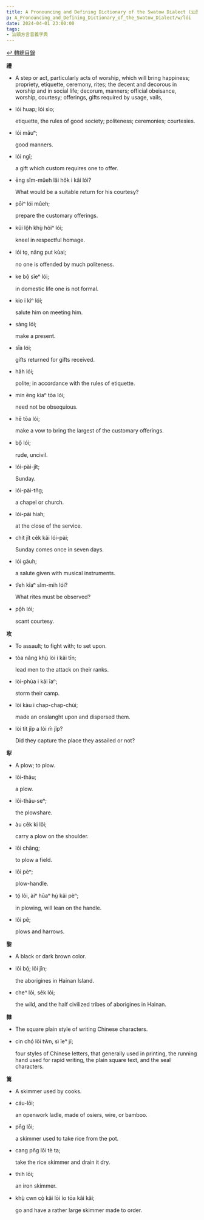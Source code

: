```yaml
---
title: A Pronouncing and Defining Dictionary of the Swatow Dialect (汕頭方言音義字典) / lói
p: A_Pronouncing_and_Defining_Dictionary_of_the_Swatow_Dialect/w/lói
date: 2024-04-01 23:00:00
tags: 
- 汕頭方言音義字典
---
```


[↩️ 轉總目錄](/A_Pronouncing_and_Defining_Dictionary_of_the_Swatow_Dialect)


**禮**
- A step or act, particularly acts of worship, which will bring happiness; propriety, etiquette, ceremony, rites; the decent and decorous in worship and in social life; decorum, manners; official  obeisance, worship, courtesy; offerings, gifts required by usage, vails,

- lói huap; lói sìo;

  etiquette, the rules of good society; politeness; ceremonies; courtesies.

- lói măuⁿ;

  good manners.

- lói ngî;

  a gift which custom requires one to offer.

- ēng sĭm-mûeh lâi hôk i kâi lói?

  What would be a suitable return for his courtesy?

- pōiⁿ lói mûeh;

  prepare the customary offerings.

- kŭi lô̤h khṳ̀ hôiⁿ lói;

  kneel in respectful homage.

- lói to̤, nâng put kùai;

  no one is offended by much politeness.

- ke bô̤ sîeⁿ lói;

  in domestic life one is not formal.

- kio i kìⁿ lói;

  salute him on meeting him.

- sàng lói;

  make a present.

- sīa lói;

  gifts returned for gifts received.

- hâh lói;

  polite; in accordance with the rules of etiquette.

- mín ēng kìaⁿ tōa lói;

  need not be obsequious.

- hē tōa lói;

  make a vow to bring the largest of the customary offerings.

- bô̤ lói;

  rude, uncivil.

- lói-pài-jît;

  Sunday.

- lói-pài-tn̂g;

  a chapel or church.

- lói-pài hiah;

  at the close of the service.

- chit jît cêk kâi lói-pài;

  Sunday comes once in seven days.

- lói gâuh;

  a salute given with musical instruments.

- tîeh kîaⁿ sĭm-mih lói?

  What rites must be observed?

- pô̤h lói;

  scant courtesy.

**攻**
- To assault; to fight with; to set upon.

- tòa nâng khṳ̀ lòi i kâi tīn;

  lead men to the attack on their ranks.

- lòi-phùa i kâi îaⁿ;

  storm their camp.

- lòi kàu i chap-chap-chùi;

  made an onslanght upon and dispersed them.

- lòi tit jîp a lòi m̄ jîp?

  Did they capture the place they assailed or not?

**犁**
- A plow; to plow.

- lôi-thâu;

  a plow.

- lôi-thâu-seⁿ;

  the plowshare.

- àu cêk ki lôi;

  carry a plow on the shoulder.

- lôi châng;

  to plow a field.

- lôi pèⁿ;

  plow-handle.

- tó̤ lôi, àiⁿ hūaⁿ hṳ́ kâi pèⁿ;

  in plowing, will lean on the handle.

- lôi pê;

  plows and harrows.

**黎**
- A black or dark brown color.

- lôi bó̤; lôi jîn;

  the aborigines in Hainan Island.

- cheⁿ lôi, sêk lôi;

  the wild, and the half civilized tribes of aborigines in Hainan.

**隸**
- The square plain style of writing Chinese characters.

- cin chó̤ lŏi tw̆n, sì īeⁿ jī;

  four styles of Chinese letters, that generally  used in printing, the running hand used for rapid writing, the plain  square text, and the seal characters.

**篱**
- A skimmer used by cooks.

- cáu-lōi;

  an openwork ladle, made of osiers, wire, or bamboo.

- pn̄g lōi;

  a skimmer used to take rice from the pot.

- cang pn̄g lōi tè ta;

  take the rice skimmer and drain it dry.

- thih lōi;

  an iron skimmer.

- khṳ̀ cwn cò̤ kâi lōi ío tōa kâi kâi;

  go and have a rather large skimmer made to order.